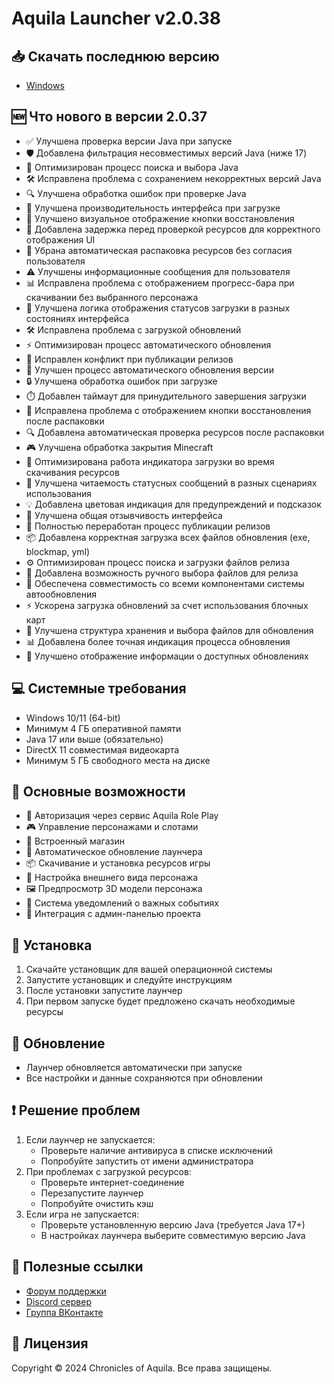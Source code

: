 # Aquila Launcher v2.0.38

## 📥 Скачать последнюю версию
- [Windows](https://aquilarp.com/downloads/AquilaLauncher-Setup-2.0.38.exe)

## 🆕 Что нового в версии 2.0.37
- ✅ Улучшена проверка версии Java при запуске
- 🛡️ Добавлена фильтрация несовместимых версий Java (ниже 17)
- 🔄 Оптимизирован процесс поиска и выбора Java
- 🛠️ Исправлена проблема с сохранением некорректных версий Java
- 🔍 Улучшена обработка ошибок при проверке Java
- 🚀 Улучшена производительность интерфейса при загрузке
- 🎨 Улучшено визуальное отображение кнопки восстановления
- 📱 Добавлена задержка перед проверкой ресурсов для корректного отображения UI
- 🔄 Убрана автоматическая распаковка ресурсов без согласия пользователя
- ⚠️ Улучшены информационные сообщения для пользователя
- 📊 Исправлена проблема с отображением прогресс-бара при скачивании без выбранного персонажа
- 🔄 Улучшена логика отображения статусов загрузки в разных состояниях интерфейса
- 🛠️ Исправлена проблема с загрузкой обновлений
- ⚡ Оптимизирован процесс автоматического обновления
- 🔄 Исправлен конфликт при публикации релизов
- 🤖 Улучшен процесс автоматического обновления версии
- 🔒 Улучшена обработка ошибок при загрузке
- ⏱️ Добавлен таймаут для принудительного завершения загрузки
- 🔧 Исправлена проблема с отображением кнопки восстановления после распаковки
- 🔍 Добавлена автоматическая проверка ресурсов после распаковки
- 🎮 Улучшена обработка закрытия Minecraft
- 📱 Оптимизирована работа индикатора загрузки во время скачивания ресурсов
- 🎨 Улучшена читаемость статусных сообщений в разных сценариях использования
- 💡 Добавлена цветовая индикация для предупреждений и подсказок
- 🎯 Улучшена общая отзывчивость интерфейса
- 🔄 Полностью переработан процесс публикации релизов
- 📦 Добавлена корректная загрузка всех файлов обновления (exe, blockmap, yml)
- ⚙️ Оптимизирован процесс поиска и загрузки файлов релиза
- 🧪 Добавлена возможность ручного выбора файлов для релиза
- 🚀 Обеспечена совместимость со всеми компонентами системы автообновления
- ⚡ Ускорена загрузка обновлений за счет использования блочных карт
- 🧩 Улучшена структура хранения и выбора файлов для обновления
- 📊 Добавлена более точная индикация процесса обновления
- 🔄 Улучшено отображение информации о доступных обновлениях

## 💻 Системные требования
- Windows 10/11 (64-bit)
- Минимум 4 ГБ оперативной памяти
- Java 17 или выше (обязательно)
- DirectX 11 совместимая видеокарта
- Минимум 5 ГБ свободного места на диске

## 🚀 Основные возможности
- 🔐 Авторизация через сервис Aquila Role Play
- 🎮 Управление персонажами и слотами
- 🛒 Встроенный магазин
- 🔄 Автоматическое обновление лаунчера
- 📦 Скачивание и установка ресурсов игры
- 🎨 Настройка внешнего вида персонажа
- 🖼️ Предпросмотр 3D модели персонажа
- 🔔 Система уведомлений о важных событиях
- 📱 Интеграция с админ-панелью проекта

## 📝 Установка
1. Скачайте установщик для вашей операционной системы
2. Запустите установщик и следуйте инструкциям
3. После установки запустите лаунчер
4. При первом запуске будет предложено скачать необходимые ресурсы

## 🔄 Обновление
- Лаунчер обновляется автоматически при запуске
- Все настройки и данные сохраняются при обновлении

## ❗ Решение проблем
1. Если лаунчер не запускается:
   - Проверьте наличие антивируса в списке исключений
   - Попробуйте запустить от имени администратора
2. При проблемах с загрузкой ресурсов:
   - Проверьте интернет-соединение
   - Перезапустите лаунчер
   - Попробуйте очистить кэш
3. Если игра не запускается:
   - Проверьте установленную версию Java (требуется Java 17+)
   - В настройках лаунчера выберите совместимую версию Java

## 🔗 Полезные ссылки
- [Форум поддержки](https://forum.aquilarp.com/index.php#tehniceskij-razdel.28)
- [Discord сервер](https://discord.gg/fwVcsbB3QS)
- [Группа ВКонтакте](https://vk.com/sooncominng)

## 📜 Лицензия
Copyright © 2024 Chronicles of Aquila. Все права защищены. 